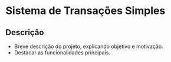 # Sistema de Transações Simples

## Descrição
- Breve descrição do projeto, explicando objetivo e motivação.
- Destacar as funcionalidades principais.
